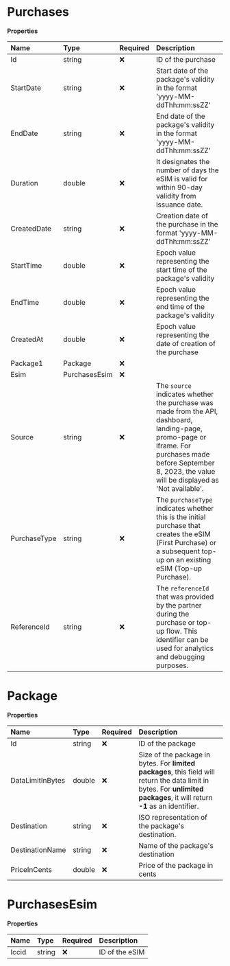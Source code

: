 # Purchases

**Properties**

| Name         | Type          | Required | Description                                                                                                                                                                                                    |
| :----------- | :------------ | :------- | :------------------------------------------------------------------------------------------------------------------------------------------------------------------------------------------------------------- |
| Id           | string        | ❌       | ID of the purchase                                                                                                                                                                                             |
| StartDate    | string        | ❌       | Start date of the package's validity in the format 'yyyy-MM-ddThh:mm:ssZZ'                                                                                                                                     |
| EndDate      | string        | ❌       | End date of the package's validity in the format 'yyyy-MM-ddThh:mm:ssZZ'                                                                                                                                       |
| Duration     | double        | ❌       | It designates the number of days the eSIM is valid for within 90-day validity from issuance date.                                                                                                              |
| CreatedDate  | string        | ❌       | Creation date of the purchase in the format 'yyyy-MM-ddThh:mm:ssZZ'                                                                                                                                            |
| StartTime    | double        | ❌       | Epoch value representing the start time of the package's validity                                                                                                                                              |
| EndTime      | double        | ❌       | Epoch value representing the end time of the package's validity                                                                                                                                                |
| CreatedAt    | double        | ❌       | Epoch value representing the date of creation of the purchase                                                                                                                                                  |
| Package1     | Package       | ❌       |                                                                                                                                                                                                                |
| Esim         | PurchasesEsim | ❌       |                                                                                                                                                                                                                |
| Source       | string        | ❌       | The `source` indicates whether the purchase was made from the API, dashboard, landing-page, promo-page or iframe. For purchases made before September 8, 2023, the value will be displayed as 'Not available'. |
| PurchaseType | string        | ❌       | The `purchaseType` indicates whether this is the initial purchase that creates the eSIM (First Purchase) or a subsequent top-up on an existing eSIM (Top-up Purchase).                                         |
| ReferenceId  | string        | ❌       | The `referenceId` that was provided by the partner during the purchase or top-up flow. This identifier can be used for analytics and debugging purposes.                                                       |

# Package

**Properties**

| Name             | Type   | Required | Description                                                                                                                                                                 |
| :--------------- | :----- | :------- | :-------------------------------------------------------------------------------------------------------------------------------------------------------------------------- |
| Id               | string | ❌       | ID of the package                                                                                                                                                           |
| DataLimitInBytes | double | ❌       | Size of the package in bytes. For **limited packages**, this field will return the data limit in bytes. For **unlimited packages**, it will return **-1** as an identifier. |
| Destination      | string | ❌       | ISO representation of the package's destination.                                                                                                                            |
| DestinationName  | string | ❌       | Name of the package's destination                                                                                                                                           |
| PriceInCents     | double | ❌       | Price of the package in cents                                                                                                                                               |

# PurchasesEsim

**Properties**

| Name  | Type   | Required | Description    |
| :---- | :----- | :------- | :------------- |
| Iccid | string | ❌       | ID of the eSIM |
